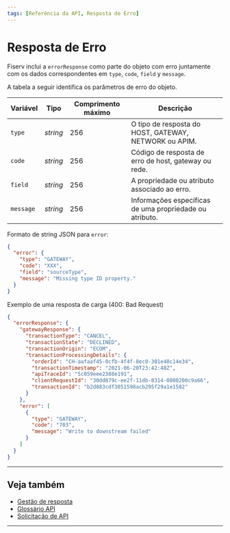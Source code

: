 ```yaml
---
tags: [Referência da API, Resposta de Erro]
---
```


# Resposta de Erro

Fiserv inclui a `errorResponse` como parte do objeto com erro juntamente com os dados correspondentes em `type`, `code`, `field` y `message`.

<!--
type: tab
titles: Error, Exemplo de JSON, Resposta de Erro
-->

A tabela a seguir identifica os parâmetros de erro do objeto.

| Variável  | Tipo     | Comprimento máximo | Descrição                                               |
|-----------|----------|--------------------|---------------------------------------------------------|
| `type`    | *string* | 256                | O tipo de resposta do HOST, GATEWAY, NETWORK ou APIM.   |
| `code`    | *string* | 256                | Código de resposta de erro de host, gateway ou rede.    |
| `field`   | *string* | 256                | A propriedade ou atributo associado ao erro.            |
| `message` | *string* | 256                | Informações específicas de uma propriedade ou atributo. |

<!--
type: tab
-->

Formato de string JSON para `error`:

```json
{
  "error": {
    "type": "GATEWAY",
    "code": "XXX",
    "field": "sourceType",
    "message": "Missing type ID property."
  }
}
```

<!--
type: tab
-->

Exemplo de uma resposta de carga (400: Bad Request)

```json
{
  "errorResponse": {
    "gatewayResponse": {
      "transactionType": "CANCEL",
      "transactionState": "DECLINED",
      "transactionOrigin": "ECOM",
      "transactionProcessingDetails": {
        "orderId": "CH-aafaaf45-0cfb-4f4f-8ec0-301e40c14e34",
        "transactionTimestamp": "2021-06-20T23:42:48Z",
        "apiTraceId": "5c059eee2388e191",
        "clientRequestId": "30dd879c-ee2f-11db-8314-0800200c9a66",
        "transactionId": "b2d883cdf3051598acb295f29a1e1582"
      }
    },
    "error": [
      {
        "type": "GATEWAY",
        "code": "703",
        "message": "Write to downstream failed"
      }
    ]
  }
}
```

<!-- type: tab-end -->

---

## Veja também

- [Gestão de resposta ](?path=docs/português/referência-api/gestão-resposta.md)
- [Glossário API](?path=docs/português/referência-api/glossário-api.md)
- [Solicitação de API](?path=docs/português/referência-api/solicitação-api.md)

---
